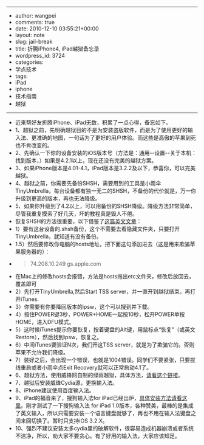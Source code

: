 - --
- author: wangpei
- comments: true
- date: 2010-12-10 03:55:21+00:00
- layout: note
- slug: jail-break
- title: 折腾iPhone4, iPad越狱备忘录
- wordpress_id: 3724
- categories:
- 学点技术
- tags:
- iPad
- iphone
- 技术指南
- 越狱
- --
- 近来帮好友折腾iPhone、iPad无数，积累了一点心得，备忘如下。
- 1、越狱之前，先明确越狱目的不是为安装盗版软件，而是为了使用更好的输入法、更准确的地图，一句话为了更好的用户体验。而这些是高傲的苹果到死也不肯改变的。
- 2、先确认一下你的设备安装的iOS版本号（方法是：通用--设置--关于本机：找到版本，）如果是4.2.1以上，现在还没有完美的越狱方案。
- 3、如果iPhone版本是4.01-4.1，iPad版本是3.2.2及以下，恭喜你，可以完美越狱。
- 4、越狱之前，你需要先备份SHSH，需要用到的工具是小雨伞TinyUmbrella，每台设备都有独一无二的SHSH，不备份的代价就是，万一你升级到更高的版本，再也无法降级。
- 5、如果你升级到了4.2以上，可以用备份的SHSH降级。降级方法非常简单，尽管我重复摸索了好几天，坏的教程真是毁人不倦。
- 恢复SHSH的方法很重要，以下借鉴了[这篇英文文章](http://www.dkszone.net/downgrade-ios-4-2-1-4-1-iphone-43gs3g-ipod-touch-ipad)：
- 1）要有这台设备的.shsh备份，这个不需要去看隐藏文件夹，只要打开TinyUmbrella，就知道有没有备份。
- 1.5）然后要修改你电脑的hosts地址，把下面这句添加进去（这是用来欺骗苹果服务器的）：
- <blockquote>74.208.10.249 gs.apple.com</blockquote>
- 在Mac上的修改hosts会报错，方法是hosts拖出etc文件夹，修改后放回去，覆盖即可
- 2）先打开TinyUmbrella,然后Start TSS server，并一直开到越狱结束。再打开iTunes.
- 3）你需要有你要降回版本的ipsw，这个可以搜到并下载。
- 4）按住POWER键3秒，POWER+HOME一起按10秒，松开POWER单按HOME，进入DFU模式。
- 5）这时候iTunes提示你要恢复，按着键盘的Alt键，用鼠标点“恢复”（或英文Restore），然后找到ipsw，恢复之。
- 6）中间iTunes要验证N次，我们开这TSS server，就是为了欺骗它的。否则苹果不允许我们降级。
- 7）装好之后，会出现一个错误，也就是1004错误。同学们不要紧张，只要拔线重启或者小雨伞点Exit Recovery就可以正常启动4.1了。
- 6、越狱方法，使用威锋网自制的绿雨越狱，具体方法，[请看这个链接](http://bbs.weiphone.com/read-htm-tid-1213345-page-1.html)。
- 7、越狱后安装威锋Cydia源，更换输入法。
- 8、iPhone建议使用百度输入法。
- 9、iPad的福音来了，搜狗输入法for iPad已经出炉，[具体安装方法请看这里](http://apple.zone.it.sohu.com/forums/thread-4248639-1-1.html)。刚才测试了一下搜狗输入法 for iPad 1.0版本，各种赞美，最棒的是集成了英文输入，所以只需要安装一个语言键盘就够了，再也不用在输入法键盘之间来回切换了。暂时只支持iOS 3.2.X。
- 10、强烈不建议安装太多cydia里的破解软件，很容易造成机器崩溃或者系统不洁净，所以，劝大家不要贪心。有了好用的输入法，大家应该知足。
